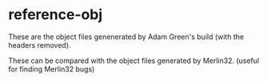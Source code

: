# reference-obj 

These are the object files genenerated by Adam Green's build (with the headers removed).  

These can be compared with the object files generated by Merlin32. (useful for finding Merlin32 bugs)